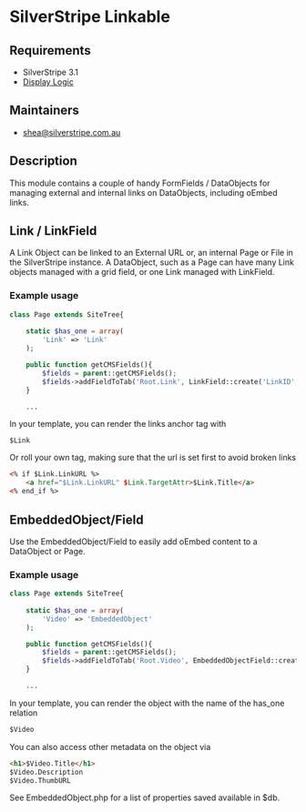 # SilverStripe Linkable

## Requirements

* SilverStripe 3.1
* [Display Logic](https://github.com/unclecheese/silverstripe-display-logic)

## Maintainers

* shea@silverstripe.com.au

## Description

This module contains a couple of handy FormFields / DataObjects for managing external and internal links on DataObjects, including oEmbed links.

## Link / LinkField

A Link Object can be linked to an External URL or, an internal Page or File in the SilverStripe instance. A DataObject, such as a Page can have many Link objects managed with a grid field, or one Link managed with LinkField. 

### Example usage

```php
class Page extends SiteTree{
	
	static $has_one = array(
		'Link' => 'Link'
	);		

	public function getCMSFields(){
		$fields = parent::getCMSFields();
		$fields->addFieldToTab('Root.Link', LinkField::create('LinkID', 'Link to page or file'));
	}

	...
```

In your template, you can render the links anchor tag with
	
	$Link 

Or roll your own tag, making sure that the url is set first to avoid broken links

```html
<% if $Link.LinkURL %>
	<a href="$Link.LinkURL" $Link.TargetAttr>$Link.Title</a>
<% end_if %>
```

## EmbeddedObject/Field

Use the EmbeddedObject/Field to easily add oEmbed content to a DataObject or Page. 

### Example usage

```php
class Page extends SiteTree{
	
	static $has_one = array(
		'Video' => 'EmbeddedObject'
	);		

	public function getCMSFields(){
		$fields = parent::getCMSFields();
		$fields->addFieldToTab('Root.Video', EmbeddedObjectField::create('Video', 'Video from oEmbed URL', $this->Video()));
	}

	...
```

In your template, you can render the object with the name of the has_one relation

```html
$Video
```

You can also access other metadata on the object via

```html
<h1>$Video.Title</h1>
$Video.Description
$Video.ThumbURL
```

See EmbeddedObject.php for a list of properties saved available in $db.
